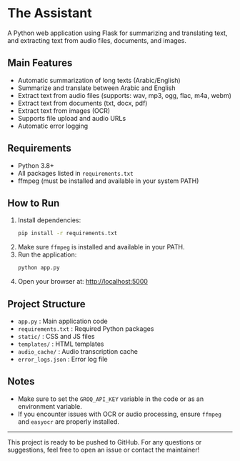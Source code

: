 # The Assistant

A Python web application using Flask for summarizing and translating text, and extracting text from audio files, documents, and images.

## Main Features
- Automatic summarization of long texts (Arabic/English)
- Summarize and translate between Arabic and English
- Extract text from audio files (supports: wav, mp3, ogg, flac, m4a, webm)
- Extract text from documents (txt, docx, pdf)
- Extract text from images (OCR)
- Supports file upload and audio URLs
- Automatic error logging

## Requirements
- Python 3.8+
- All packages listed in `requirements.txt`
- ffmpeg (must be installed and available in your system PATH)

## How to Run
1. Install dependencies:
   ```bash
   pip install -r requirements.txt
   ```
2. Make sure `ffmpeg` is installed and available in your PATH.
3. Run the application:
   ```bash
   python app.py
   ```
4. Open your browser at: [http://localhost:5000](http://localhost:5000)

## Project Structure
- `app.py` : Main application code
- `requirements.txt` : Required Python packages
- `static/` : CSS and JS files
- `templates/` : HTML templates
- `audio_cache/` : Audio transcription cache
- `error_logs.json` : Error log file

## Notes
- Make sure to set the `GROQ_API_KEY` variable in the code or as an environment variable.
- If you encounter issues with OCR or audio processing, ensure `ffmpeg` and `easyocr` are properly installed.

---

This project is ready to be pushed to GitHub. For any questions or suggestions, feel free to open an issue or contact the maintainer! 
